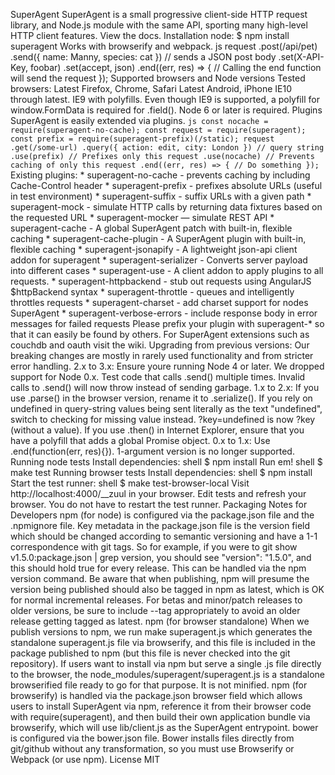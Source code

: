 SuperAgent SuperAgent is a small progressive client-side HTTP request library, and Node.js module with the same API, sporting many high-level HTTP client features. View the docs. Installation node: $ npm install superagent Works with browserify and webpack. js request .post(/api/pet) .send({ name: Manny, species: cat }) // sends a JSON post body .set(X-API-Key, foobar) .set(accept, json) .end((err, res) => { // Calling the end function will send the request }); Supported browsers and Node versions Tested browsers: Latest Firefox, Chrome, Safari Latest Android, iPhone IE10 through latest. IE9 with polyfills. Even though IE9 is supported, a polyfill for window.FormData is required for .field(). Node 6 or later is required. Plugins SuperAgent is easily extended via plugins. ```js const nocache = require(superagent-no-cache); const request = require(superagent); const prefix = require(superagent-prefix)(/static); request .get(/some-url) .query({ action: edit, city: London }) // query string .use(prefix) // Prefixes only this request .use(nocache) // Prevents caching of only this request .end((err, res) => { // Do something }); ``` Existing plugins: * superagent-no-cache - prevents caching by including Cache-Control header * superagent-prefix - prefixes absolute URLs (useful in test environment) * superagent-suffix - suffix URLs with a given path * superagent-mock - simulate HTTP calls by returning data fixtures based on the requested URL * superagent-mocker — simulate REST API * superagent-cache - A global SuperAgent patch with built-in, flexible caching * superagent-cache-plugin - A SuperAgent plugin with built-in, flexible caching * superagent-jsonapify - A lightweight json-api client addon for superagent * superagent-serializer - Converts server payload into different cases * superagent-use - A client addon to apply plugins to all requests. * superagent-httpbackend - stub out requests using AngularJS $httpBackend syntax * superagent-throttle - queues and intelligently throttles requests * superagent-charset - add charset support for nodes SuperAgent * superagent-verbose-errors - include response body in error messages for failed requests Please prefix your plugin with superagent-* so that it can easily be found by others. For SuperAgent extensions such as couchdb and oauth visit the wiki. Upgrading from previous versions: Our breaking changes are mostly in rarely used functionality and from stricter error handling. 2.x to 3.x: Ensure youre running Node 4 or later. We dropped support for Node 0.x. Test code that calls .send() multiple times. Invalid calls to .send() will now throw instead of sending garbage. 1.x to 2.x: If you use .parse() in the browser version, rename it to .serialize(). If you rely on undefined in query-string values being sent literally as the text "undefined", switch to checking for missing value instead. ?key=undefined is now ?key (without a value). If you use .then() in Internet Explorer, ensure that you have a polyfill that adds a global Promise object. 0.x to 1.x: Use .end(function(err, res){}). 1-argument version is no longer supported. Running node tests Install dependencies: shell $ npm install Run em! shell $ make test Running browser tests Install dependencies: shell $ npm install Start the test runner: shell $ make test-browser-local Visit http://localhost:4000/__zuul in your browser. Edit tests and refresh your browser. You do not have to restart the test runner. Packaging Notes for Developers npm (for node) is configured via the package.json file and the .npmignore file. Key metadata in the package.json file is the version field which should be changed according to semantic versioning and have a 1-1 correspondence with git tags. So for example, if you were to git show v1.5.0:package.json | grep version, you should see "version": "1.5.0", and this should hold true for every release. This can be handled via the npm version command. Be aware that when publishing, npm will presume the version being published should also be tagged in npm as latest, which is OK for normal incremental releases. For betas and minor/patch releases to older versions, be sure to include --tag appropriately to avoid an older release getting tagged as latest. npm (for browser standalone) When we publish versions to npm, we run make superagent.js which generates the standalone superagent.js file via browserify, and this file is included in the package published to npm (but this file is never checked into the git repository). If users want to install via npm but serve a single .js file directly to the browser, the node_modules/superagent/superagent.js is a standalone browserified file ready to go for that purpose. It is not minified. npm (for browserify) is handled via the package.json browser field which allows users to install SuperAgent via npm, reference it from their browser code with require(superagent), and then build their own application bundle via browserify, which will use lib/client.js as the SuperAgent entrypoint. bower is configured via the bower.json file. Bower installs files directly from git/github without any transformation, so you must use Browserify or Webpack (or use npm). License MIT